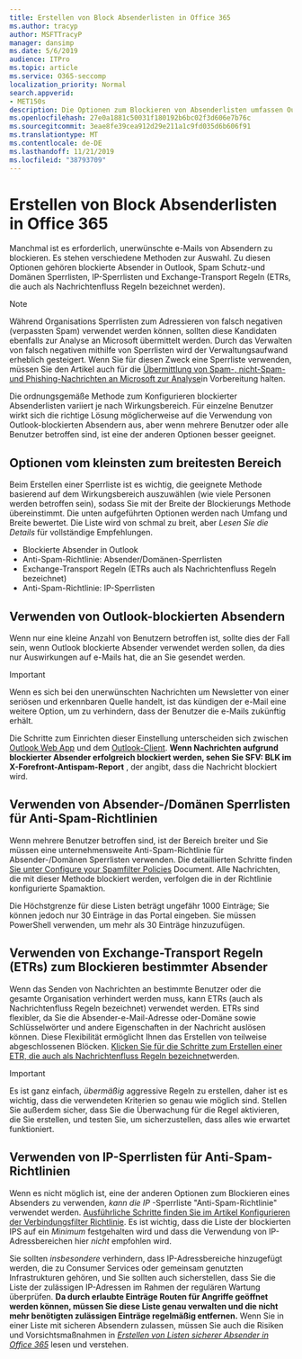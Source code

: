 ```yaml
---
title: Erstellen von Block Absenderlisten in Office 365
ms.author: tracyp
author: MSFTTracyP
manager: dansimp
ms.date: 5/6/2019
audience: ITPro
ms.topic: article
ms.service: O365-seccomp
localization_priority: Normal
search.appverid:
- MET150s
description: Die Optionen zum Blockieren von Absenderlisten umfassen Outlook blockierte Absender, Antispam-Sender/Domänen Sperrlisten, IP-Sperrlisten und Exchange-Transport Regeln (ETRs), die auch als Nachrichtenfluss Regeln bezeichnet werden.
ms.openlocfilehash: 27e0a1881c50031f180192b6bc02f3d606e7b76c
ms.sourcegitcommit: 3eae8fe39cea912d29e211a1c9fd035d6b606f91
ms.translationtype: MT
ms.contentlocale: de-DE
ms.lasthandoff: 11/21/2019
ms.locfileid: "38793709"
---
```

# <a name="create-block-sender-lists-in-office-365"></a>Erstellen von Block Absenderlisten in Office 365

Manchmal ist es erforderlich, unerwünschte e-Mails von Absendern zu blockieren. Es stehen verschiedene Methoden zur Auswahl. Zu diesen Optionen gehören blockierte Absender in Outlook, Spam Schutz-und Domänen Sperrlisten, IP-Sperrlisten und Exchange-Transport Regeln (ETRs, die auch als Nachrichtenfluss Regeln bezeichnet werden).

> [!NOTE]
> Während Organisations Sperrlisten zum Adressieren von falsch negativen (verpassten Spam) verwendet werden können, sollten diese Kandidaten ebenfalls zur Analyse an Microsoft übermittelt werden. Durch das Verwalten von falsch negativen mithilfe von Sperrlisten wird der Verwaltungsaufwand erheblich gesteigert. Wenn Sie für diesen Zweck eine Sperrliste verwenden, müssen Sie den Artikel auch für die [Übermittlung von Spam-, nicht-Spam-und Phishing-Nachrichten an Microsoft zur Analyse](https://docs.microsoft.com/office365/SecurityCompliance/submit-spam-non-spam-and-phishing-scam-messages-to-microsoft-for-analysis)in Vorbereitung halten.

Die ordnungsgemäße Methode zum Konfigurieren blockierter Absenderlisten variiert je nach Wirkungsbereich. Für einzelne Benutzer wirkt sich die richtige Lösung möglicherweise auf die Verwendung von Outlook-blockierten Absendern aus, aber wenn mehrere Benutzer oder alle Benutzer betroffen sind, ist eine der anderen Optionen besser geeignet.

## <a name="options-from-least-to-broadest-scope"></a>Optionen vom kleinsten zum breitesten Bereich

Beim Erstellen einer Sperrliste ist es wichtig, die geeignete Methode basierend auf dem Wirkungsbereich auszuwählen (wie viele Personen werden betroffen sein), sodass Sie mit der Breite der Blockierungs Methode übereinstimmt. Die unten aufgeführten Optionen werden nach Umfang und Breite bewertet. Die Liste wird von schmal zu breit, aber *Lesen Sie die Details* für vollständige Empfehlungen.

- Blockierte Absender in Outlook
- Anti-Spam-Richtlinie: Absender/Domänen-Sperrlisten
- Exchange-Transport Regeln (ETRs auch als Nachrichtenfluss Regeln bezeichnet)
- Anti-Spam-Richtlinie: IP-Sperrlisten

## <a name="use-outlook-blocked-senders"></a>Verwenden von Outlook-blockierten Absendern

Wenn nur eine kleine Anzahl von Benutzern betroffen ist, sollte dies der Fall sein, wenn Outlook blockierte Absender verwendet werden sollen, da dies nur Auswirkungen auf e-Mails hat, die an Sie gesendet werden.

> [!IMPORTANT]
> Wenn es sich bei den unerwünschten Nachrichten um Newsletter von einer seriösen und erkennbaren Quelle handelt, ist das kündigen der e-Mail eine weitere Option, um zu verhindern, dass der Benutzer die e-Mails zukünftig erhält.

Die Schritte zum Einrichten dieser Einstellung unterscheiden sich zwischen [Outlook Web App](https://support.office.com/article/block-or-allow-junk-email-settings-48c9f6f7-2309-4f95-9a4d-de987e880e46) und dem [Outlook-Client](https://support.office.com/article/overview-of-the-junk-email-filter-5ae3ea8e-cf41-4fa0-b02a-3b96e21de089). **Wenn Nachrichten aufgrund blockierter Absender erfolgreich blockiert werden, sehen Sie SFV: BLK im X-Forefront-Antispam-Report** , der angibt, dass die Nachricht blockiert wird.

## <a name="use-anti-spam-policy-senderdomain-block-lists"></a>Verwenden von Absender-/Domänen Sperrlisten für Anti-Spam-Richtlinien

Wenn mehrere Benutzer betroffen sind, ist der Bereich breiter und Sie müssen eine unternehmensweite Anti-Spam-Richtlinie für Absender-/Domänen Sperrlisten verwenden. Die detaillierten Schritte finden [Sie unter Configure your Spamfilter Policies](https://docs.microsoft.com/office365/securitycompliance/configure-your-spam-filter-policies) Document. Alle Nachrichten, die mit dieser Methode blockiert werden, verfolgen die in der Richtlinie konfigurierte Spamaktion.

Die Höchstgrenze für diese Listen beträgt ungefähr 1000 Einträge; Sie können jedoch nur 30 Einträge in das Portal eingeben. Sie müssen PowerShell verwenden, um mehr als 30 Einträge hinzuzufügen.

## <a name="use-exchange-transport-rules-etrs-to-block-specific-senders"></a>Verwenden von Exchange-Transport Regeln (ETRs) zum Blockieren bestimmter Absender

Wenn das Senden von Nachrichten an bestimmte Benutzer oder die gesamte Organisation verhindert werden muss, kann ETRs (auch als Nachrichtenfluss Regeln bezeichnet) verwendet werden. ETRs sind flexibler, da Sie die Absender-e-Mail-Adresse oder-Domäne sowie Schlüsselwörter und andere Eigenschaften in der Nachricht auslösen können. Diese Flexibilität ermöglicht Ihnen das Erstellen von teilweise abgeschlossenen Blöcken. [Klicken Sie für die Schritte zum Erstellen einer ETR, die auch als Nachrichtenfluss Regeln bezeichnet](https://docs.microsoft.com/office365/SecurityCompliance/use-mail-flow-rules-to-set-the-spam-confidence-level-scl-in-messages)werden.

> [!IMPORTANT]
> Es ist ganz einfach, *übermäßig* aggressive Regeln zu erstellen, daher ist es wichtig, dass die verwendeten Kriterien so genau wie möglich sind. Stellen Sie außerdem sicher, dass Sie die Überwachung für die Regel aktivieren, die Sie erstellen, und testen Sie, um sicherzustellen, dass alles wie erwartet funktioniert.

## <a name="use-anti-spam-policy-ip-block-lists"></a>Verwenden von IP-Sperrlisten für Anti-Spam-Richtlinien

Wenn es nicht möglich ist, eine der anderen Optionen zum Blockieren eines Absenders zu verwenden, *kann die IP* -Sperrliste "Anti-Spam-Richtlinie" verwendet werden. [Ausführliche Schritte finden Sie im Artikel Konfigurieren der Verbindungsfilter Richtlinie](https://docs.microsoft.com/office365/securitycompliance/configure-the-connection-filter-policy). Es ist wichtig, dass die Liste der blockierten IPS auf ein *Minimum* festgehalten wird und dass die Verwendung von IP-Adressbereichen hier *nicht* empfohlen wird.

Sie sollten *insbesondere* verhindern, dass IP-Adressbereiche hinzugefügt werden, die zu Consumer Services oder gemeinsam genutzten Infrastrukturen gehören, und Sie sollten auch sicherstellen, dass Sie die Liste der zulässigen IP-Adressen im Rahmen der regulären Wartung überprüfen. **Da durch erlaubte Einträge Routen für Angriffe geöffnet werden können, müssen Sie diese Liste genau verwalten und die nicht mehr benötigten zulässigen Einträge regelmäßig entfernen.** Wenn Sie in einer Liste mit sicheren Absendern zulassen, müssen Sie auch die Risiken und Vorsichtsmaßnahmen in *[Erstellen von Listen sicherer Absender in Office 365](create-safe-sender-lists-in-office-365.md)* lesen und verstehen.
